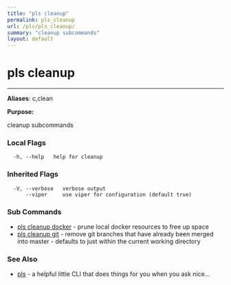 ```yaml
---
title: "pls cleanup"
permalink: pls_cleanup
url: /pls/pls_cleanup/
summary: "cleanup subcommands"
layout: default
---
```

# pls cleanup 

---
**Aliases**: c,clean

**Purpose:**

cleanup subcommands

### Local Flags

```
  -h, --help   help for cleanup
```

### Inherited Flags

```
  -V, --verbose   verbose output
      --viper     use viper for configuration (default true)
```
### Sub Commands

* [pls cleanup docker](/pls/pls_cleanup_docker/)	 - prune local docker resources to free up space
* [pls cleanup git](/pls/pls_cleanup_git/)	 - remove git branches that have already been merged into master - defaults to just within the current working directory

### See Also

* [pls](/pls/pls/)	 - a helpful little CLI that does things for you when you ask nice...

